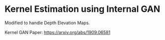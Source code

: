 # Kernel Estimation using Internal GAN
Modified to handle Depth Elevation Maps.

Kernel GAN Paper: https://arxiv.org/abs/1909.06581

